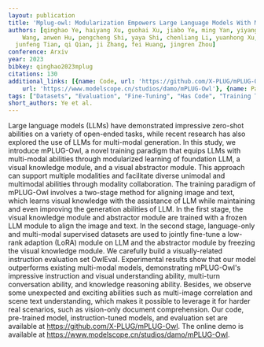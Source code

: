```yaml
---
layout: publication
title: 'Mplug-owl: Modularization Empowers Large Language Models With Multimodality'
authors: [qinghao Ye, haiyang Xu, guohai Xu, jiabo Ye, ming Yan, yiyang Zhou, junyang
    Wang, anwen Hu, pengcheng Shi, yaya Shi, chenliang Li, yuanhong Xu, hehong Chen,
  junfeng Tian, qi Qian, ji Zhang, fei Huang, jingren Zhou]
conference: Arxiv
year: 2023
bibkey: qinghao2023mplug
citations: 130
additional_links: [{name: Code, url: 'https://github.com/X-PLUG/mPLUG-Owl'}, {name: Code,
    url: 'https://www.modelscope.cn/studios/damo/mPLUG-Owl'}, {name: Paper, url: 'http://arxiv.org/abs/2304.14178v3'}]
tags: ["Datasets", "Evaluation", "Fine-Tuning", "Has Code", "Training Techniques"]
short_authors: Ye et al.
---
```

Large language models (LLMs) have demonstrated impressive zero-shot abilities
on a variety of open-ended tasks, while recent research has also explored the
use of LLMs for multi-modal generation. In this study, we introduce mPLUG-Owl,
a novel training paradigm that equips LLMs with multi-modal abilities through
modularized learning of foundation LLM, a visual knowledge module, and a visual
abstractor module. This approach can support multiple modalities and facilitate
diverse unimodal and multimodal abilities through modality collaboration. The
training paradigm of mPLUG-Owl involves a two-stage method for aligning image
and text, which learns visual knowledge with the assistance of LLM while
maintaining and even improving the generation abilities of LLM. In the first
stage, the visual knowledge module and abstractor module are trained with a
frozen LLM module to align the image and text. In the second stage,
language-only and multi-modal supervised datasets are used to jointly fine-tune
a low-rank adaption (LoRA) module on LLM and the abstractor module by freezing
the visual knowledge module. We carefully build a visually-related instruction
evaluation set OwlEval. Experimental results show that our model outperforms
existing multi-modal models, demonstrating mPLUG-Owl's impressive instruction
and visual understanding ability, multi-turn conversation ability, and
knowledge reasoning ability. Besides, we observe some unexpected and exciting
abilities such as multi-image correlation and scene text understanding, which
makes it possible to leverage it for harder real scenarios, such as vision-only
document comprehension. Our code, pre-trained model, instruction-tuned models,
and evaluation set are available at https://github.com/X-PLUG/mPLUG-Owl. The
online demo is available at https://www.modelscope.cn/studios/damo/mPLUG-Owl.